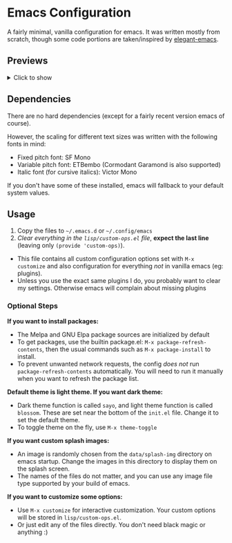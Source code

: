 # Emacs Configuration

A fairly minimal, vanilla configuration for emacs. It was written mostly from scratch, though some code portions are taken/inspired by [elegant-emacs](https://github.com/rougier/elegant-emacs). 

## Previews

<details>
<summary>Click to show</summary>
<br>

### Splash Screen

<img src="previews/splash.png" width="100%"/>

### Code

<img src="previews/rust.png" width="100%"/>

### Org-mode

<img src="previews/orgmode.png" width="100%"/>

### Dark theme (editing markdown)

<img src="previews/darkmdown.png" width="100%"/>

</details>

## Dependencies

There are no hard dependencies (except for a fairly recent version emacs of course).

However, the scaling for different text sizes was written with the following fonts in mind:

- Fixed pitch font: SF Mono
- Variable pitch font: ETBembo (Cormodant Garamond is also supported)
- Italic font (for cursive italics): Victor Mono

If you don't have some of these installed, emacs will fallback to your default system values.

## Usage

1. Copy the files to `~/.emacs.d` or `~/.config/emacs`
2. *Clear everything in the `lisp/custom-ops.el` file*, **expect the last line** (leaving only `(provide 'custom-ops)`).
  - This file contains all custom configuration options set with `M-x customize` and also configuration for everything *not* in vanilla emacs (eg: plugins).
  - Unless you use the exact same plugins I do, you probably want to clear my settings. Otherwise emacs will complain about missing plugins

### Optional Steps

**If you want to install packages:**

- The Melpa and GNU Elpa package sources are initialized by default
- To get packages, use the builtin package.el: `M-x package-refresh-contents`, then the usual commands such as `M-x package-install` to install.
- To prevent unwanted network requests, the config *does not* run `package-refresh-contents` automatically. You will need to run it manually when you want to refresh the package list.

**Default theme is light theme. If you want dark theme:**

- Dark theme function is called `sayo`, and light theme function is called `blossom`. These are set near the bottom of the `init.el` file. Change it to set the default theme.
- To toggle theme on the fly, use `M-x theme-toggle`

**If you want custom splash images:**

- An image is randomly chosen from the `data/splash-img` directory on emacs startup. Change the images in this directory to display them on the splash screen.
- The names of the files do not matter, and you can use any image file type supported by your build of emacs.

**If you want to customize some options:**

- Use `M-x customize` for interactive customization. Your custom options will be stored in `lisp/custom-ops.el`.
- Or just edit any of the files directly. You don't need black magic or anything :)
